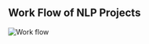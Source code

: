 
## Work Flow of NLP Projects 
![Work flow](![2-Figure1-1](https://github.com/user-attachments/assets/94b1b3d8-55b8-46bd-8d9a-1aeb9ced58de)) 
